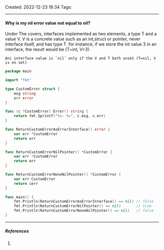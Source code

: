 Created: 2022-12-23 18:34
Tags: 
____

#### Why is my nil error value not equal to nil?

Under The covers, interfaces implemented as two elements, a type T and a value V.
V is a concrete value such as an int,struct or pointer, never interface itself,  and has type T. for instance, if we store the int value 3 in an interface, the result would be (T=int, V=3)

```ad-important
Ani interface value is `nil` only if the V and T both unset (T=nil, V is on set)
```

```go
package main

import "fmt"

type CustomError struct {
	msg string
	err error
}

func (c *CustomError) Error() string {
	return fmt.Sprintf("%s: %v", c.msg, c.err)
}

func ReturnCustomErrorAsErrorInterface() error {
	var err *CustomError
	return err
}

func ReturnCustomErrorNilPointer() *CustomError {
	var err *CustomError
	return err
}

func ReturnCustomErrorNoneNilPointer() *CustomError {
	var err CustomError
	return &err
}

func main() {
	fmt.Println(ReturnCustomErrorAsErrorInterface() == nil) // false
	fmt.Println(ReturnCustomErrorNilPointer() == nil)       // true
	fmt.Println(ReturnCustomErrorNoneNilPointer() == nil)   // false
}
```
_____
##### References
1.

